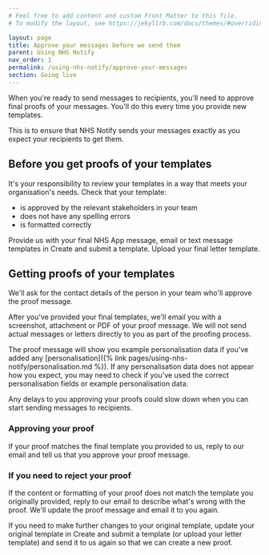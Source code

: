 ```yaml
---
# Feel free to add content and custom Front Matter to this file.
# To modify the layout, see https://jekyllrb.com/docs/themes/#overriding-theme-defaults

layout: page
title: Approve your messages before we send them
parent: Using NHS Notify
nav_order: 1
permalink: /using-nhs-notify/approve-your-messages
section: Going live
---
```


When you're ready to send messages to recipients, you'll need to approve final proofs of your messages. You'll do this every time you provide new templates.

This is to ensure that NHS Notify sends your messages exactly as you expect your recipients to get them.

## Before you get proofs of your templates

It's your responsibility to review your templates in a way that meets your organisation's needs. Check that your template:

- is approved by the relevant stakeholders in your team
- does not have any spelling errors
- is formatted correctly

Provide us with your final NHS App message, email or text message templates in Create and submit a template. Upload your final letter template.

## Getting proofs of your templates

We'll ask for the contact details of the person in your team who'll approve the proof message.

After you've provided your final templates, we'll email you with a screenshot, attachment or PDF of your proof message. We will not send actual messages or letters directly to you as part of the proofing process.

The proof message will show you example personalisation data if you've added any [personalisation]({% link pages/using-nhs-notify/personalisation.md %}). If any personalisation data does not appear how you expect, you may need to check if you've used the correct personalisation fields or example personalisation data.

Any delays to you approving your proofs could slow down when you can start sending messages to recipients.

### Approving your proof

If your proof matches the final template you provided to us, reply to our email and tell us that you approve your proof message.

### If you need to reject your proof

If the content or formatting of your proof does not match the template you originally provided, reply to our email to describe what's wrong with the proof. We'll update the proof message and email it to you again.

If you need to make further changes to your original template, update your original template in Create and submit a template (or upload your letter template) and send it to us again so that we can create a new proof.

